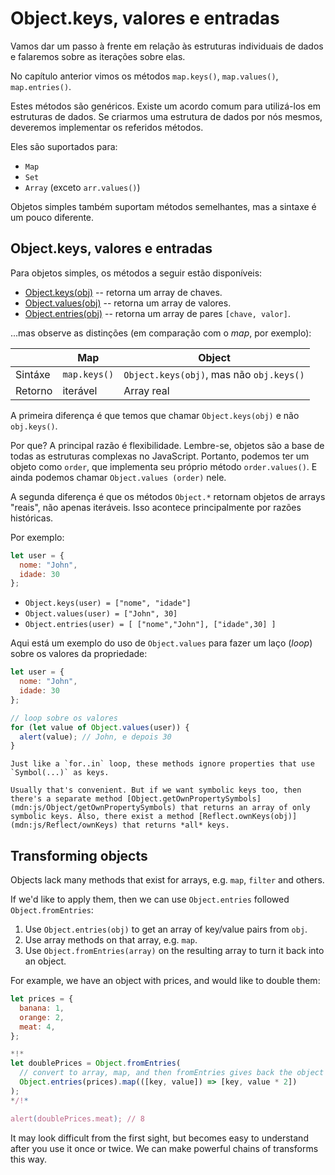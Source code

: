 # Object.keys, valores e entradas

Vamos dar um passo à frente em relação às estruturas individuais de dados e falaremos sobre as iterações sobre elas.

No capítulo anterior vimos os métodos `map.keys()`, `map.values()`, `map.entries()`.

Estes métodos são genéricos. Existe um acordo comum para utilizá-los em estruturas de dados. Se criarmos uma estrutura de dados por nós mesmos, deveremos implementar os referidos métodos.

Eles são suportados para:

- `Map`
- `Set`
- `Array` (exceto `arr.values()`)

Objetos simples também suportam métodos semelhantes, mas a sintaxe é um pouco diferente.

## Object.keys, valores e entradas

Para objetos simples, os métodos a seguir estão disponíveis:

- [Object.keys(obj)](mdn:js/Object/keys) -- retorna um array de chaves.
- [Object.values(obj)](mdn:js/Object/values) -- retorna um array de valores.
- [Object.entries(obj)](mdn:js/Object/entries) -- retorna um array de pares `[chave, valor]`.

...mas observe as distinções (em comparação com o *map*, por exemplo):

|             | Map              | Object       |
|-------------|------------------|--------------|
| Sintáxe     | `map.keys()`     | `Object.keys(obj)`, mas não `obj.keys()` |
| Retorno     | iterável         | Array real 

A primeira diferença é que temos que chamar `Object.keys(obj)` e não `obj.keys()`.

Por que? A principal razão é flexibilidade. Lembre-se, objetos são a base de todas as estruturas complexas no JavaScript. Portanto, podemos ter um objeto como `order`, que implementa seu próprio método `order.values()`. E ainda podemos chamar `Object.values (order)` nele.

A segunda diferença é que os métodos `Object.*` retornam objetos de arrays "reais", não apenas iteráveis. Isso acontece principalmente por razões históricas.

Por exemplo:

```js
let user = {
  nome: "John",
  idade: 30
};
```

- `Object.keys(user) = ["nome", "idade"]`
- `Object.values(user) = ["John", 30]`
- `Object.entries(user) = [ ["nome","John"], ["idade",30] ]`

Aqui está um exemplo do uso de `Object.values` para fazer um laço (*loop*) sobre os valores da propriedade:

```js executar
let user = {
  nome: "John",
  idade: 30
};

// loop sobre os valores
for (let value of Object.values(user)) {
  alert(value); // John, e depois 30
}
```

```warn header="Object.keys/values/entries ignore symbolic properties"
Just like a `for..in` loop, these methods ignore properties that use `Symbol(...)` as keys.

Usually that's convenient. But if we want symbolic keys too, then there's a separate method [Object.getOwnPropertySymbols](mdn:js/Object/getOwnPropertySymbols) that returns an array of only symbolic keys. Also, there exist a method [Reflect.ownKeys(obj)](mdn:js/Reflect/ownKeys) that returns *all* keys.
```


## Transforming objects

Objects lack many methods that exist for arrays, e.g. `map`, `filter` and others.

If we'd like to apply them, then we can use `Object.entries` followed `Object.fromEntries`:

1. Use `Object.entries(obj)` to get an array of key/value pairs from `obj`.
2. Use array methods on that array, e.g. `map`.
3. Use `Object.fromEntries(array)` on the resulting array to turn it back into an object.

For example, we have an object with prices, and would like to double them:

```js run
let prices = {
  banana: 1,
  orange: 2,
  meat: 4,
};

*!*
let doublePrices = Object.fromEntries(
  // convert to array, map, and then fromEntries gives back the object
  Object.entries(prices).map(([key, value]) => [key, value * 2])
);
*/!*

alert(doublePrices.meat); // 8
```   

It may look difficult from the first sight, but becomes easy to understand after you use it once or twice. We can make powerful chains of transforms this way. 
